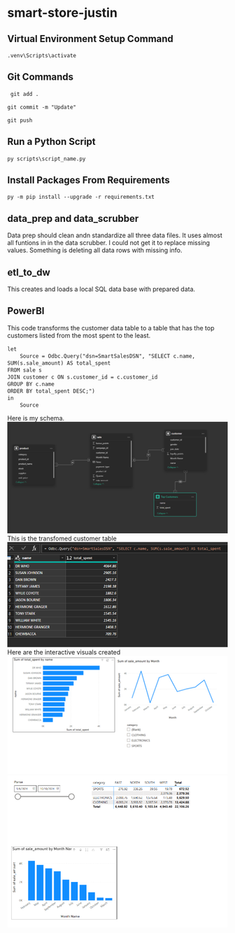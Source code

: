 # smart-store-justin
## Virtual Environment Setup Command
```shell  
.venv\Scripts\activate
```
## Git Commands  
```shell  
 git add .
 ```
 ```shell
 git commit -m "Update"
 ```
 ```shell
 git push
 ```
 
## Run a Python Script
```shell  
py scripts\script_name.py
```

## Install Packages From Requirements
```shell  
py -m pip install --upgrade -r requirements.txt
```

## data_prep and data_scrubber
Data prep should clean andn standardize all three data files. It uses almost all funtions in in the data scrubber. I could not get it to replace missing values. Something is deleting all data rows with missing info.

## etl_to_dw 
This creates and loads a local SQL data base with prepared data.

## PowerBI 
This code transforms the customer data table to a table that has the top customers listed from the most spent to the least.
```shell
let
    Source = Odbc.Query("dsn=SmartSalesDSN", "SELECT c.name, SUM(s.sale_amount) AS total_spent
FROM sale s
JOIN customer c ON s.customer_id = c.customer_id
GROUP BY c.name
ORDER BY total_spent DESC;")
in
    Source
```  
Here is my schema.  
![Schema](image-1.png)  
This is the transfomed customer table  
![top_customers](image-2.png)  
Here are the interactive visuals created  
![salechart1](image-3.png)  
![salechart2](image-4.png)  
